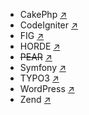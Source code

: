  - CakePhp      [↗](http://book.cakephp.org/2.0/en/contributing/cakephp-coding-conventions.html)
 - CodeIgniter  [↗](http://ellislab.com/codeigniter/user-guide/general/styleguide.html)
 - FIG          [↗](http://www.php-fig.org/psr/2)
 - HORDE        [↗](http://www.horde.org/apps/horde/docs/?f=CODING_STANDARDS.html)
 - <del>PEAR</del>         [↗](http://pear.php.net/manual/en/standards.php)
 - Symfony      [↗](http://symfony.com/doc/current/contributing/code/standards.html)
 - TYPO3        [↗](http://docs.typo3.org/flow/TYPO3FlowDocumentation/TheDefinitiveGuide/PartV/CodingGuideLines/Index.html)
 - WordPress    [↗](http://make.wordpress.org/core/handbook/coding-standards/php/)
 - Zend         [↗](http://framework.zend.com/wiki/display/ZFDEV2/Coding+Standards)
